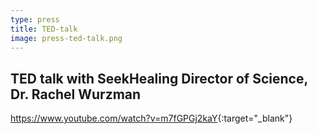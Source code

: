 ```yaml
---
type: press
title: TED-talk
image: press-ted-talk.png
---
```


## TED talk with SeekHealing Director of Science, Dr. Rachel Wurzman

<https://www.youtube.com/watch?v=m7fGPGj2kaY>{:target="_blank"}